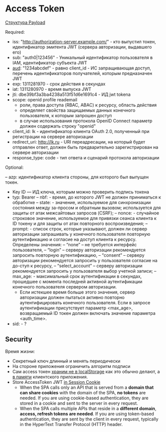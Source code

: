 # Access Token

[Структура Payload](https://datatracker.ietf.org/doc/html/rfc9068)

Required:

- iss: "http://authorization-server.example.com/" - кто выпустил токен, идентификатор эмитента JWT (сервера авторизации, выдавшего его)
- sub: "auth0|123456" - Уникальный идентификатор пользователя в IAM, идентификатор субъекта JWT
- [aud](https://developers.sber.ru/docs/ru/sberbusinessapi/authorization/auth-sbbid/tokens): "1234abcdef" - равно client_id - ИС запращивающая доступ, перечень идентификаторов получателей, которым предназначен JWT
- exp: 1311281970 - срок действия в секундах
- iat: 1311280970 - время выпуска JWT
- jti: dbe39bf3a3ba4238a513f51d6e1691c4 - ИД jwt tokena
- scope: openid profile reademail 
  - роли, права доступа (RBAC, ABAC) к ресурсу, область действия
  - определяет свойства защищаемых данных конечного пользователя, к которым запрошен доступ
  - в случае использования протокола OpenID Connect параметр должен содержать строку "openid"
- client_id: lk - идентификатор клиента OAuth 2.0, полученный при регистрации на сервере авторизации
- redirect_uri: http://lk.ru - URI переадресации, на который будет отправлен ответ, должен быть предварительно зарегистрирован на сервере авторизации
- response_type: code - тип ответа и сценарий протокола авторизации

Optional:

– azp:  идентификатор клиента стороны, для которого был выпущен токен.
- Key ID — ИД ключа, которым можно проверить подпись токена
- typ: Bearer
– nbf: - время, до которого JWT не должен приниматься к обработке
– state: - значение, используемое для синхронизации состояния между за-просом и обратным вызовом; используется для защиты от атак межсайтовых запросов (CSRF);
– nonce: - случайное строковое значение, используемое для привязки сеанса клиента к ID токену и для защиты от атак повторного воспроизведения;
– prompt: - список строк, которые указывают, должен ли сервер авторизации запрашивать у конечного пользователя повторную аутентификацию и согласие на доступ клиента к ресурсу. Определены значения:
  – “none” – не требуется интерфейс пользователя,  – “login” – серверу авторизации рекомендуется запросить повторную аутентификацию,  – “consent” – серверу авторизации рекомендуется запросить у пользователя согласие на до-ступ к ресурсу,  – “select_account” – серверу авторизации рекомендуется запросить у пользователя выбор учетной записи;
– max_age: - максимальный срок аутентификации в секундах, прошедшее с момента последней активной аутентификации конечного пользователя сервером авторизации. 
  - Если истекшее время больше этого значения, сервер авторизации должен пытаться активно повторно аутентифицировать конечного пользователя. Если в запросе аутентификации присутствует параметр <max_age>, возвращаемый ID токен должен включать значение параметра <auth_time>.
- sid: - ?

## Security

Время жизни:

- Секретный ключ длинный и менять периодически
- На стороне приложения ограничить алгоритм подписи
- Сам access токен [храним не в localStorage](https://climbtheladder.com/10-spa-authentication-best-practices/) как это обычно делают, а [в памяти](https://auth0.com/docs/secure/security-guidance/data-security/token-storage) клиентского приложения.
- Store AccessToken JWT [in Session Cookie](https://jcbaey.com/authentication-in-spa-reactjs-and-vuejs-the-right-way/)
  - When the SPA calls only an API that is served from a __domain that can share cookies__ with the domain of the SPA, __no tokens__ are needed. If you are using cookie-based authentication, they are stored in a cookie and sent to the server in every request.
  - When the SPA calls multiple APIs that reside in a __different domain__, __access, refresh tokens are needed__. If you are using token-based authentication, they are sent by the client in every request, typically in the HyperText Transfer Protocol (HTTP) header.